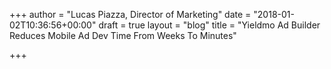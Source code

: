 +++
author = "Lucas Piazza, Director of Marketing"
date = "2018-01-02T10:36:56+00:00"
draft = true
layout = "blog"
title = "Yieldmo Ad Builder Reduces Mobile Ad Dev Time From Weeks To Minutes"

+++
